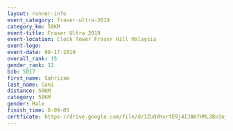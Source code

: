 ```yaml
---
layout: runner-info 
event_category: fraser-ultra-2019 
category_km: 50KM 
event-title: Fraser Ultra 2019 
event-location: Clock Tower Fraser Hill Malaysia 
event-logo: 
event-date: 08-17-2019 
overall_rank: 15
gender_rank: 12
bib: 5017
first_name: Sahrizam
last_name: Sani
distance: 50KM
category: 50KM
gender: Male
finish_time: 6-09-05
certficate: https-//drive.google.com/file/d/1ZuQVHxrfE9j4IJAKfHML3Bn3ojRVtcbc/view?usp=sharing
---
```

